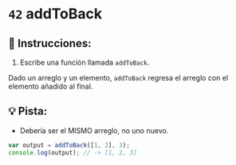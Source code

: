 # `42` addToBack

## 📝 Instrucciones:

1. Escribe una función llamada `addToBack`.

Dado un arreglo y un elemento, `addToBack` regresa el arreglo con el elemento añadido al final.

## :bulb: Pista:

+ Debería ser el MISMO arreglo, no uno nuevo.

```Javascript
var output = addToBack([1, 2], 3);
console.log(output); // -> [1, 2, 3]
```